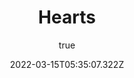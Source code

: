 ---
title: 'Hearts'
excerpt: 'Two different hearts for a therapy center'
coverImage: '/assets/blog/heart/cover.png'
date: '2022-03-15T05:35:07.322Z'
author:
  name: Stuart Tett
  picture: '/assets/blog/authors/stuart.jpg'
ogImage:
  url: '/assets/blog/heart/cover.png'
imagesOnly: true
---